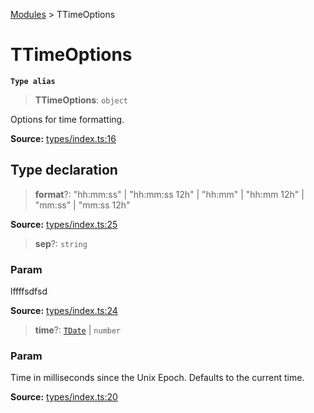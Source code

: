 [Modules](index.md) > TTimeOptions

# TTimeOptions

**`Type alias`**

> **TTimeOptions**: `object`

Options for time formatting.

**Source:** [types/index.ts:16](https://github.com/teplostanski/tictic/blob/b944eb0/src/types/index.ts#L16)

## Type declaration

> **format**?: "hh:mm:ss" \| "hh:mm:ss 12h" \| "hh:mm" \| "hh:mm 12h" \| "mm:ss" \| "mm:ss 12h"

**Source:** [types/index.ts:25](https://github.com/teplostanski/tictic/blob/b944eb0/src/types/index.ts#L25)

> **sep**?: `string`

### Param

lffffsdfsd

**Source:** [types/index.ts:24](https://github.com/teplostanski/tictic/blob/b944eb0/src/types/index.ts#L24)

> **time**?: [`TDate`](type-alias.TDate.md) \| `number`

### Param

Time in milliseconds since the Unix Epoch. Defaults to the current time.

**Source:** [types/index.ts:20](https://github.com/teplostanski/tictic/blob/b944eb0/src/types/index.ts#L20)
